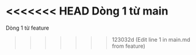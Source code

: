 <<<<<<< HEAD
Dòng 1 từ main
=======
Dòng 1 từ feature
>>>>>>> 123032d (Edit line 1 in main.md from feature)
